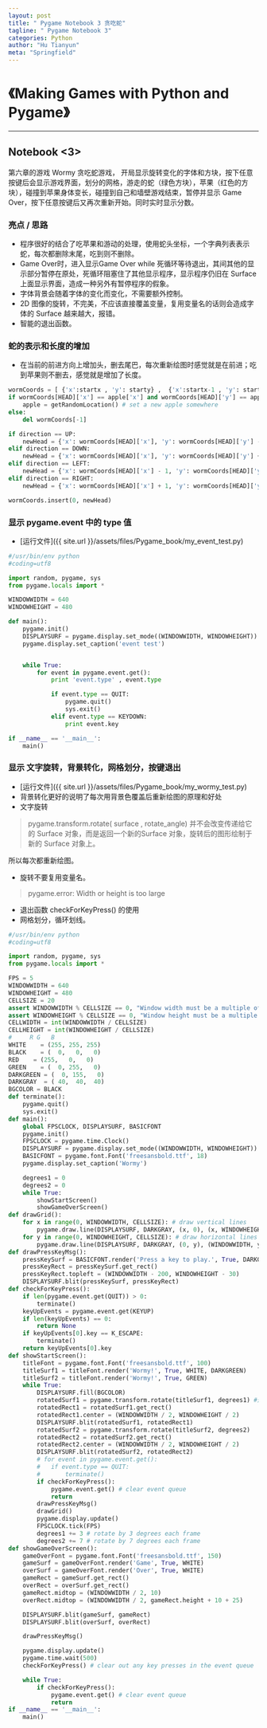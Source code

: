 ```yaml
---
layout: post
title: " Pygame Notebook 3 贪吃蛇"
tagline: " Pygame Notebook 3"
categories: Python
author: "Hu Tianyun"
meta: "Springfield"
---
```


# 《Making Games with Python and Pygame》

*********************************************

## Notebook <3>
第六章的游戏 Wormy 贪吃蛇游戏， 开局显示旋转变化的字体和方块，按下任意按键后会显示游戏界面，划分的网格，游走的蛇（绿色方块），苹果（红色的方块），碰撞到苹果身体变长，碰撞到自己和墙壁游戏结束，暂停并显示 Game Over，按下任意按键后又再次重新开始。同时实时显示分数。

### 亮点 / 思路
 * 程序很好的结合了吃苹果和游动的处理，使用蛇头坐标，一个字典列表表示蛇，每次都删除末尾，吃到则不删除。
 * Game Over时，进入显示Game Over while 死循环等待退出，其间其他的显示部分暂停在原处，死循环阻塞住了其他显示程序，显示程序仍旧在 Surface 上面显示界面，造成一种另外有暂停程序的假象。
 * 字体背景会随着字体的变化而变化，不需要额外控制。
 *  2D 图像的旋转，不完美，不应该直接覆盖变量，复用变量名的话则会造成字体的 Surface 越来越大，报错。
 *  智能的退出函数。

### 蛇的表示和长度的增加
 *  在当前的前进方向上增加头，删去尾巴，每次重新绘图时感觉就是在前进；吃到苹果则不删去，感觉就是增加了长度。

```Python
wormCoords = [ {'x':startx , 'y': starty} ,  {'x':startx-1 , 'y': starty}  ,  {'x':startx-2 , 'y': starty} ,{'x':startx-3 , 'y': starty} ]
if wormCoords[HEAD]['x'] == apple['x'] and wormCoords[HEAD]['y'] == apple['y']:
	apple = getRandomLocation() # set a new apple somewhere
else:
	del wormCoords[-1] 

if direction == UP:
	newHead = {'x': wormCoords[HEAD]['x'], 'y': wormCoords[HEAD]['y'] - 1}
elif direction == DOWN:
	newHead = {'x': wormCoords[HEAD]['x'], 'y': wormCoords[HEAD]['y'] + 1}
elif direction == LEFT:
	newHead = {'x': wormCoords[HEAD]['x'] - 1, 'y': wormCoords[HEAD]['y']}
elif direction == RIGHT:
	newHead = {'x': wormCoords[HEAD]['x'] + 1, 'y': wormCoords[HEAD]['y']}

wormCoords.insert(0, newHead)

```

### 显示 pygame.event 中的 type 值
 *  [运行文件]({{ site.url }}/assets/files/Pygame_book/my_event_test.py)  

```Python
#/usr/bin/env python
#coding=utf8

import random, pygame, sys
from pygame.locals import *

WINDOWWIDTH = 640
WINDOWHEIGHT = 480

def main():
	pygame.init()
	DISPLAYSURF = pygame.display.set_mode((WINDOWWIDTH, WINDOWHEIGHT))
	pygame.display.set_caption('event test')


	while True:
		for event in pygame.event.get():
			print 'event.type' , event.type

			if event.type == QUIT:
				pygame.quit()
				sys.exit()
			elif event.type == KEYDOWN:
				print event.key 

if __name__ == '__main__':
	main()

```

### 显示 文字旋转，背景转化，网格划分，按键退出
 *  [运行文件]({{ site.url }}/assets/files/Pygame_book/my_wormy_test.py) 
 *  背景转化更好的说明了每次用背景色覆盖后重新绘图的原理和好处
 *  文字旋转
 > pygame.transform.rotate( surface , rotate_angle) 并不会改变传递给它的 Surface 对象，而是返回一个新的Surface 对象，旋转后的图形绘制于新的 Surface 对象上。
 
 所以每次都重新绘图。

 *  旋转不要复用变量名。
 > pygame.error: Width or height is too large
 *  退出函数 checkForKeyPress() 的使用
 *  网格划分，循环划线。
 
```Python
#/usr/bin/env python
#coding=utf8

import random, pygame, sys
from pygame.locals import *

FPS = 5
WINDOWWIDTH = 640
WINDOWHEIGHT = 480
CELLSIZE = 20
assert WINDOWWIDTH % CELLSIZE == 0, "Window width must be a multiple of cell size."
assert WINDOWHEIGHT % CELLSIZE == 0, "Window height must be a multiple of cell size."
CELLWIDTH = int(WINDOWWIDTH / CELLSIZE)
CELLHEIGHT = int(WINDOWHEIGHT / CELLSIZE)
#	  R	G	B
WHITE	 = (255, 255, 255)
BLACK	 = (  0,   0,   0)
RED	   = (255,   0,   0)
GREEN	 = (  0, 255,   0)
DARKGREEN = (  0, 155,   0)
DARKGRAY  = ( 40,  40,  40)
BGCOLOR = BLACK
def terminate():
	pygame.quit()
	sys.exit()
def main():
	global FPSCLOCK, DISPLAYSURF, BASICFONT
	pygame.init()
	FPSCLOCK = pygame.time.Clock()
	DISPLAYSURF = pygame.display.set_mode((WINDOWWIDTH, WINDOWHEIGHT))
	BASICFONT = pygame.font.Font('freesansbold.ttf', 18)
	pygame.display.set_caption('Wormy')

	degrees1 = 0
	degrees2 = 0
	while True:	
		showStartScreen()
		showGameOverScreen()
def drawGrid():
	for x in range(0, WINDOWWIDTH, CELLSIZE): # draw vertical lines
		pygame.draw.line(DISPLAYSURF, DARKGRAY, (x, 0), (x, WINDOWHEIGHT))
	for y in range(0, WINDOWHEIGHT, CELLSIZE): # draw horizontal lines
		pygame.draw.line(DISPLAYSURF, DARKGRAY, (0, y), (WINDOWWIDTH, y))
def drawPressKeyMsg():
	pressKeySurf = BASICFONT.render('Press a key to play.', True, DARKGRAY)
	pressKeyRect = pressKeySurf.get_rect()
	pressKeyRect.topleft = (WINDOWWIDTH - 200, WINDOWHEIGHT - 30)
	DISPLAYSURF.blit(pressKeySurf, pressKeyRect)
def checkForKeyPress():
	if len(pygame.event.get(QUIT)) > 0:
		terminate()
	keyUpEvents = pygame.event.get(KEYUP)
	if len(keyUpEvents) == 0:
		return None
	if keyUpEvents[0].key == K_ESCAPE:
		terminate()
	return keyUpEvents[0].key
def showStartScreen():
	titleFont = pygame.font.Font('freesansbold.ttf', 100)
	titleSurf1 = titleFont.render('Wormy!', True, WHITE, DARKGREEN)
	titleSurf2 = titleFont.render('Wormy!', True, GREEN)
	while True:
		DISPLAYSURF.fill(BGCOLOR)
		rotatedSurf1 = pygame.transform.rotate(titleSurf1, degrees1) #返回的是新的 Surface 对象
		rotatedRect1 = rotatedSurf1.get_rect()
		rotatedRect1.center = (WINDOWWIDTH / 2, WINDOWHEIGHT / 2)
		DISPLAYSURF.blit(rotatedSurf1, rotatedRect1)
		rotatedSurf2 = pygame.transform.rotate(titleSurf2, degrees2) 
		rotatedRect2 = rotatedSurf2.get_rect()
		rotatedRect2.center = (WINDOWWIDTH / 2, WINDOWHEIGHT / 2)
		DISPLAYSURF.blit(rotatedSurf2, rotatedRect2)
		# for event in pygame.event.get():
		# 	if event.type == QUIT:
		# 		terminate()
		if checkForKeyPress():
			pygame.event.get() # clear event queue
			return
		drawPressKeyMsg()
		drawGrid()
		pygame.display.update()
		FPSCLOCK.tick(FPS)
		degrees1 += 3 # rotate by 3 degrees each frame
		degrees2 += 7 # rotate by 7 degrees each frame
def showGameOverScreen():
	gameOverFont = pygame.font.Font('freesansbold.ttf', 150)
	gameSurf = gameOverFont.render('Game', True, WHITE)
	overSurf = gameOverFont.render('Over', True, WHITE)
	gameRect = gameSurf.get_rect()
	overRect = overSurf.get_rect()
	gameRect.midtop = (WINDOWWIDTH / 2, 10)
	overRect.midtop = (WINDOWWIDTH / 2, gameRect.height + 10 + 25)

	DISPLAYSURF.blit(gameSurf, gameRect)
	DISPLAYSURF.blit(overSurf, overRect)

	drawPressKeyMsg()

	pygame.display.update()
	pygame.time.wait(500)
	checkForKeyPress() # clear out any key presses in the event queue

	while True:
		if checkForKeyPress():
			pygame.event.get() # clear event queue
			return
if __name__ == '__main__':
	main()
```